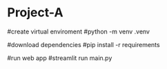 # Project-A

#create virtual enviroment 
#python -m venv .venv

#download dependencies 
#pip install -r requirements

#run web app
#streamlit run main.py
